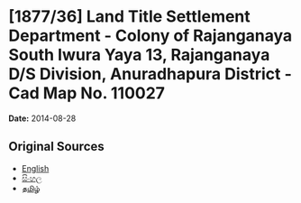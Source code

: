 # [1877/36] Land Title Settlement Department - Colony of Rajanganaya South Iwura Yaya 13, Rajanganaya D/S Division, Anuradhapura District - Cad Map No. 110027

**Date:** 2014-08-28

## Original Sources

- [English](https://documents.gov.lk/view/extra-gazettes/2014/8/1877-36_E.pdf)
- [සිංහල](https://documents.gov.lk/view/extra-gazettes/2014/8/1877-36_S.pdf)
- [தமிழ்](https://documents.gov.lk/view/extra-gazettes/2014/8/1877-36_T.pdf)
